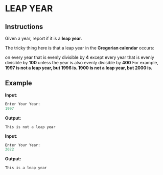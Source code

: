 # LEAP YEAR

## Instructions

Given a year, report if it is a **leap year**.

The tricky thing here is that a leap year in the **Gregorian calendar** occurs:

on every year that is evenly divisible by **4**
  except every year that is evenly divisible by **100**
    unless the year is also evenly divisible by **400**
For example, **1997 is not a leap year, but 1996 is. 1900 is not a leap year, but 2000 is.**

## Example
**Input:**
```go
Enter Your Year: 
1997

```


**Output:**

``This is not a leap year``


**Input:**
```go
Enter Your Year: 
2022

```


**Output:**

``This is a leap year``

